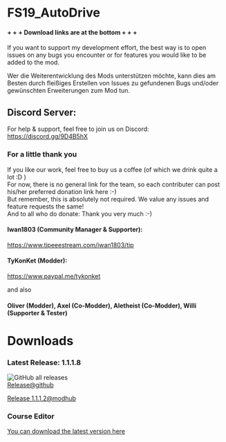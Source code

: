 # FS19_AutoDrive
#### + + + Download links are at the bottom + + +

If you want to support my development effort, the best way is to open issues on any bugs you encounter or for features you would like to be added to the mod.

Wer die Weiterentwicklung des Mods unterstützen möchte, kann dies am Besten durch fleißiges Erstellen von Issues zu gefundenen Bugs und/oder gewünschten Erweiterungen zum Mod tun.


## Discord Server:
For help & support, feel free to join us on Discord: 
https://discord.gg/9D4B5hX

### For a little thank you
If you like our work, feel free to buy us a coffee (of which we drink quite a lot :D )  
For now, there is no general link for the team, so each contributer can post his/her preferred donation link here :-)  
But remember, this is absolutely not required. We value any issues and feature requests the same!  
And to all who do donate: Thank you very much :-)

#### Iwan1803 (Community Manager & Supporter):
https://www.tipeeestream.com/iwan1803/tip

#### TyKonKet (Modder):
https://www.paypal.me/tykonket

and also
#### Oliver (Modder), Axel (Co-Modder), Aletheist (Co-Modder), Willi (Supporter & Tester)

# Downloads

### Latest Release: 1.1.1.8
![GitHub all releases](https://img.shields.io/github/downloads/Stephan-S/FS19_AutoDrive/total?label=Downloads&style=plastic)  
[Release@github](https://github.com/Stephan-S/FS19_AutoDrive/releases/latest)  
   
[Release 1.1.1.2@modhub](https://www.farming-simulator.com/mod.php?mod_id=127335&title=fs2019)  

### Course Editor
[You can download the latest version here](https://github.com/Stephan-S/FS19_AutoDrive/raw/master/AutoDrive%20Course%20Editor/AD.jar)
